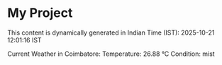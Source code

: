 # My Project

This content is dynamically generated in Indian Time (IST): 2025-10-21 12:01:16 IST


Current Weather in Coimbatore:
Temperature: 26.88 °C
Condition: mist
